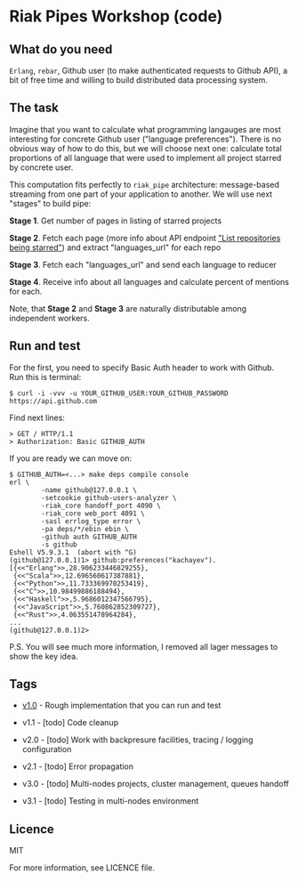 Riak Pipes Workshop (code)
==========================

What do you need
----------------

`Erlang`, `rebar`, Github user (to make authenticated requests to Github API), a bit of free time and willing to build distributed data processing system.

The task
--------

Imagine that you want to calculate what programming langauges are most interesting for concrete Github user ("language preferences"). There is no obvious way of how to do this, but we will choose next one: calculate total proportions of all language that were used to implement all project starred by concrete user.

This computation fits perfectly to `riak_pipe` architecture: message-based streaming from one part of your application to another. We will use next "stages" to build pipe:

**Stage 1**. Get number of pages in listing of starred projects

**Stage 2**. Fetch each page (more info about API endpoint ["List repositories being starred"](http://developer.github.com/v3/activity/starring/)) and extract "languages_url" for each repo

**Stage 3**. Fetch each "languages_url" and send each language to reducer

**Stage 4**. Receive info about all languages and calculate percent of mentions for each.

Note, that **Stage 2** and **Stage 3** are naturally distributable among independent workers.

Run and test
------------

For the first, you need to specify Basic Auth header to work with Github. Run this is terminal:

```shell
$ curl -i -vvv -u YOUR_GITHUB_USER:YOUR_GITHUB_PASSWORD https://api.github.com
```

Find next lines:

```shell
> GET / HTTP/1.1
> Authorization: Basic GITHUB_AUTH
```

If you are ready we can move on:

```shell
$ GITHUB_AUTH=<...> make deps compile console
erl \
		-name github@127.0.0.1 \
		-setcookie github-users-analyzer \
		-riak_core handoff_port 4090 \
		-riak_core web_port 4091 \
		-sasl errlog_type error \
		-pa deps/*/ebin ebin \
		-github auth GITHUB_AUTH
		-s github
Eshell V5.9.3.1  (abort with ^G)
(github@127.0.0.1)1> github:preferences("kachayev").
[{<<"Erlang">>,28.906233446829255},
 {<<"Scala">>,12.696560617387881},
 {<<"Python">>,11.733369970253419},
 {<<"C">>,10.98499886188494},
 {<<"Haskell">>,5.9686012347566795},
 {<<"JavaScript">>,5.760862852309727},
 {<<"Rust">>,4.063551478964284},
...
(github@127.0.0.1)2>
```

P.S. You will see much more information, I removed all lager messages to show the key idea.

Tags
----

* [v1.0](https://github.com/kachayev/riak-pipe-workshop/tree/v1.0) - Rough implementation that you can run and test

* v1.1 - [todo] Code cleanup

* v2.0 - [todo] Work with backpresure facilities, tracing / logging configuration

* v2.1 - [todo] Error propagation

* v3.0 - [todo] Multi-nodes projects, cluster management, queues handoff

* v3.1 - [todo] Testing in multi-nodes environment

Licence
-------

MIT

For more information, see LICENCE file.